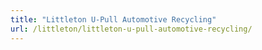 ```yaml
---
title: "Littleton U-Pull Automotive Recycling"
url: /littleton/littleton-u-pull-automotive-recycling/
---
```

